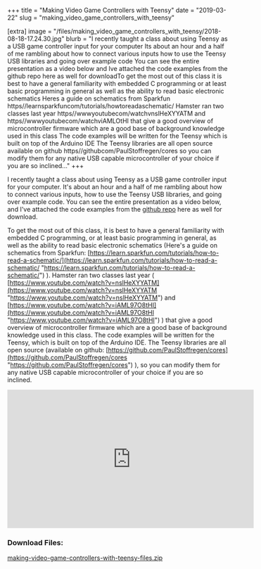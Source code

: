 +++
title = "Making Video Game Controllers with Teensy"
date = "2019-03-22"
slug = "making_video_game_controllers_with_teensy"

[extra]
image = "/files/making_video_game_controllers_with_teensy/2018-08-18-17.24.30.jpg"
blurb = "I recently taught a class about using Teensy as a USB game controller input for your computer Its about an hour and a half of me rambling about how to connect various inputs how to use the Teensy USB libraries and going over example code You can see the entire presentation as a video below and Ive attached the code examples from the github repo here as well for downloadTo get the most out of this class it is best to have a general familiarity with embedded C programming or at least basic programming in general as well as the ability to read basic electronic schematics Heres a guide on schematics from Sparkfun https//learnsparkfuncom/tutorials/howtoreadaschematic/  Hamster ran two classes last year  https//wwwyoutubecom/watchvnslHeXYYATM and https//wwwyoutubecom/watchviAMLOtHI  that give a good overview of microcontroller firmware which are a good base of background knowledge used in this class The code examples will be written for the Teensy which is built on top of the Arduino IDE The Teensy libraries are all open source available on github https//githubcom/PaulStoffregen/cores  so you can modify them for any native USB capable microcontroller of your choice if you are so inclined..."
+++

I recently taught a class about using Teensy as a USB game controller input for your computer. It's about an hour and a half of me rambling about how to connect various inputs, how to use the Teensy USB libraries, and going over example code. You can see the entire presentation as a video below, and I've attached the code examples from the [github repo](https://github.com/kiyoshigawa/game_controller_code_examples) here as well for download.


To get the most out of this class, it is best to have a general familiarity with embedded C programming, or at least basic programming in general, as well as the ability to read basic electronic schematics (Here's a guide on schematics from Sparkfun: [https://learn.sparkfun.com/tutorials/how-to-read-a-schematic/](https://learn.sparkfun.com/tutorials/how-to-read-a-schematic/ "https://learn.sparkfun.com/tutorials/how-to-read-a-schematic/") ). Hamster ran two classes last year ( [https://www.youtube.com/watch?v=nslHeXYYATM](https://www.youtube.com/watch?v=nslHeXYYATM "https://www.youtube.com/watch?v=nslHeXYYATM") and [https://www.youtube.com/watch?v=iAML97O8tHI](https://www.youtube.com/watch?v=iAML97O8tHI "https://www.youtube.com/watch?v=iAML97O8tHI") ) that give a good overview of microcontroller firmware which are a good base of background knowledge used in this class. The code examples will be written for the Teensy, which is built on top of the Arduino IDE. The Teensy libraries are all open source (available on github: [https://github.com/PaulStoffregen/cores](https://github.com/PaulStoffregen/cores "https://github.com/PaulStoffregen/cores") ), so you can modify them for any native USB capable microcontroller of your choice if you are so inclined.


<iframe allowfullscreen="" frameborder="0" height="315" src="https://www.youtube.com/embed/FJM-tsYppKA" width="560"></iframe>

<div class="post-files">
<h3>Download Files:</h3>
<div class="post-file">
<a href="/files/making_video_game_controllers_with_teensy/making-video-game-controllers-with-teensy.zip" target="_blank">making-video-game-controllers-with-teensy-files.zip</a>
</div>
</div>
